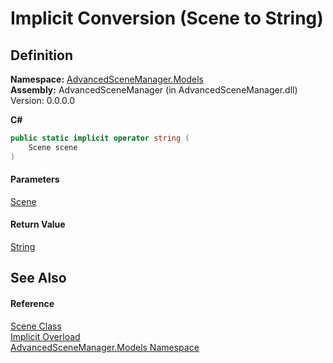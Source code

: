 # Implicit Conversion (Scene to String)

## Definition

**Namespace:** [AdvancedSceneManager.Models](N_AdvancedSceneManager_Models.md)\
**Assembly:** AdvancedSceneManager (in AdvancedSceneManager.dll) Version: 0.0.0.0

**C#**

```c#
public static implicit operator string (
	Scene scene
)
```

#### Parameters

&#x20; [Scene](T_AdvancedSceneManager_Models_Scene.md)&#x20;

#### Return Value

[String](https://learn.microsoft.com/dotnet/api/system.string)

## See Also

#### Reference

[Scene Class](T_AdvancedSceneManager_Models_Scene.md)\
[Implicit Overload](Overload_AdvancedSceneManager_Models_Scene_op_Implicit.md)\
[AdvancedSceneManager.Models Namespace](N_AdvancedSceneManager_Models.md)
